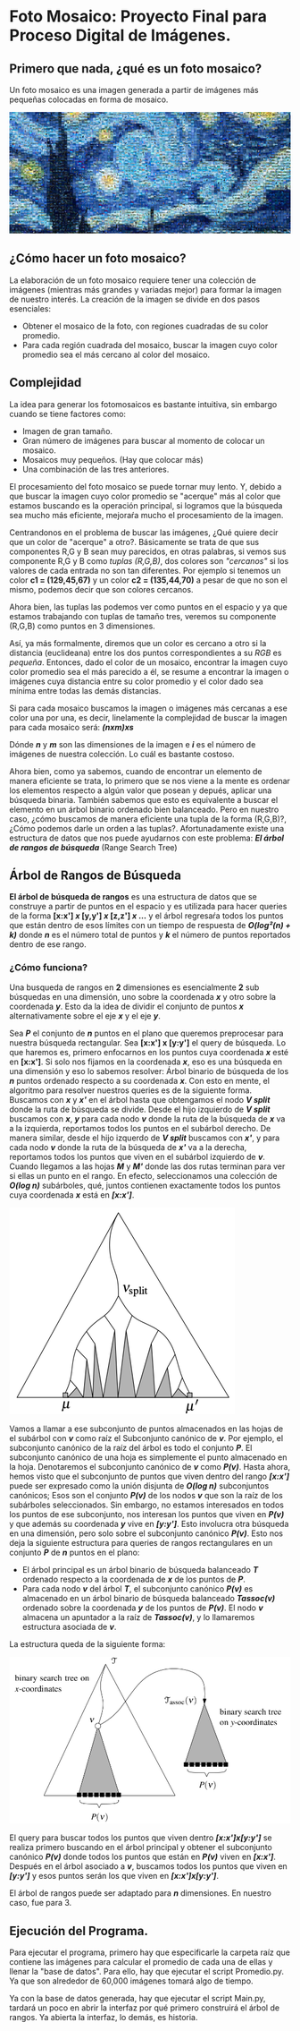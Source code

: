 # **Foto Mosaico: Proyecto Final para Proceso Digital de Imágenes.**

## Primero que nada, ¿qué es un foto mosaico? 

Un foto mosaico es una imagen generada a partir de imágenes más pequeñas colocadas en forma de mosaico. 

![alt text](https://github.com/LuisPuli2/FotoMosaico/blob/master/sample/noche.jpg-m-mosaicoo.jpg "GG")

## ¿Cómo hacer un foto mosaico?

La elaboración de un foto mosaico requiere tener una colección de imágenes (mientras más grandes y variadas mejor) para formar la imagen de nuestro interés. La creación de la imagen se divide en dos pasos esenciales: 

* Obtener el mosaico de la foto, con regiones cuadradas de su color promedio.
* Para cada región cuadrada del mosaico, buscar la imagen cuyo color promedio sea el más cercano al color del mosaico. 

## Complejidad

La idea para generar los fotomosaicos es bastante intuitiva, sin embargo cuando se tiene factores como:

* Imagen de gran tamaño.
* Gran número de imágenes para buscar al momento de colocar un mosaico.
* Mosaicos muy pequeños. (Hay que colocar más)
* Una combinación de las tres anteriores.

El procesamiento del foto mosaico se puede tornar muy lento. Y, debido a que buscar la imagen cuyo color promedio se "acerque" más al color que estamos buscando es la operación principal, si logramos que la búsqueda sea mucho más eficiente, mejoraŕa mucho el procesamiento de la imagen.

Centrandonos en el problema de buscar las imágenes, ¿Qué quiere decir que un color de "acerque" a otro?. Básicamente se trata de que sus componentes R,G y B sean muy parecidos, en otras palabras, si vemos sus componente R,G y B como *tuplas* *(R,G,B)*, dos colores son *"cercanos"* si los valores de cada entrada no son tan diferentes. Por ejemplo si tenemos un color **c1 = (129,45,67)** y un color **c2 = (135,44,70)** a pesar de que no son el mismo, podemos decir que son colores cercanos. 

 Ahora bien, las tuplas las podemos ver como puntos en el espacio y ya que estamos trabajando con tuplas de tamaño tres, veremos su componente (R,G,B) como puntos en 3 dimensiones.

Así, ya más formalmente, diremos que un color es cercano a otro si la distancia (euclideana) entre los dos puntos correspondientes a su *RGB* es *pequeña*. Entonces, dado el color de un mosaico, encontrar la imagen cuyo color promedio sea el más parecido a él, se resume a encontrar la imagen o imágenes cuya distancia entre su color promedio y el color dado sea mínima entre todas las demás distancias.

Si para cada mosaico buscamos la imagen o imágenes más cercanas a ese color una por una, es decir, linelamente la complejidad de buscar la imagen para cada mosaico será: ***(nxm)xs***

Dónde ***n*** y ***m*** son las dimensiones de la imagen e ***i*** es el número de imágenes de nuestra colección.  Lo cuál es bastante costoso.

Ahora bien, como ya sabemos, cuando de encontrar un elemento de manera eficiente se trata, lo primero que se nos viene a la mente es ordenar los elementos respecto a algún valor que posean y depués, aplicar una búsqueda binaria. También sabemos que esto es equivalente a buscar el elemento en un árbol binario ordenado bien balanceado. Pero en  nuestro caso, ¿cómo buscamos de manera eficiente una tupla de la forma (R,G,B)?, ¿Cómo podemos darle un orden a las tuplas?.  Afortunadamente existe una estructura de datos que nos puede ayudarnos con este problema: ***El árbol de rangos de búsqueda*** (Range Search Tree)

## Árbol de Rangos de Búsqueda

**El árbol de búsqueda de rangos** es una estructura de datos que se construye a partir de puntos en el espacio y es utilizada para hacer queries de la forma **[x:x'] *x* [y,y'] *x* [z,z'] *x* ...**  y el árbol regresaŕa todos los puntos que están dentro de esos límites con un tiempo de respuesta de ***O(log²(n) + k)*** donde ***n*** es el número total de puntos y ***k*** el número de puntos reportados dentro de ese rango.

### ¿Cómo funciona?

Una busqueda de rangos en **2** dimensiones es esencialmente **2** sub búsquedas en una dimensión, uno sobre la coordenada ***x*** y otro sobre la coordenada ***y***. Esto da la idea de dividir el conjunto de puntos ***x*** alternativamente sobre el eje ***x*** y el eje ***y***. 

Sea ***P*** el conjunto de ***n*** puntos en el plano que queremos preprocesar para nuestra búsqueda rectangular. Sea **[x:x'] x [y:y']** el query de búsqueda. Lo que haremos es, primero enfocarnos en los puntos cuya coordenada ***x*** esté en **[x:x']**. Si solo nos fijamos en la coordenada ***x***, eso es una búsqueda en una dimensión y eso lo sabemos resolver: Árbol binario de búsqueda de los ***n*** puntos ordenado respecto a su coordenada ***x***. Con esto en mente, el algoritmo para resolver nuestros queries es de la siguiente forma. Buscamos con ***x*** y ***x'*** en el árbol hasta que obtengamos el nodo ***V split*** donde la ruta de búsqueda se divide. Desde el hijo izquierdo de ***V split*** buscamos con ***x***, ***y*** para cada nodo ***v*** donde la ruta de la búsqueda de ***x*** va a la izquierda, reportamos todos los puntos en el subárbol derecho. De manera similar, desde el hijo izquerdo de ***V split*** buscamos con ***x'***, y para cada nodo ***v*** donde la ruta de la búsqueda de ***x'*** va a la derecha, reportamos todos los puntos que viven en el subárbol izquierdo de ***v***. Cuando llegamos a las hojas ***M*** y ***M'*** donde las dos rutas terminan para ver si ellas un punto en el rango. En efecto, seleccionamos una colección de ***O(log n)*** subárboles, qué, juntos contienen exactamente todos los puntos cuya coordenada ***x*** está en ***[x:x']***.

![alt text](https://github.com/LuisPuli2/FotoMosaico/blob/master/sample/RangeTree-2.png "GGGG")

Vamos a llamar a ese subconjunto de puntos almacenados en las hojas de el subárbol con ***v*** como raíz el Subconjunto canónico de ***v***. Por ejemplo, el  subconjunto canónico de la raíz del árbol es todo el conjunto ***P***. El subconjunto canónico de una hoja es simplemente el punto almacenado en la hoja. Denotaremos el subconjunto canónico de ***v*** como ***P(v)***. Hasta ahora, hemos visto que el subconjunto de puntos que viven dentro del rango ***[x:x']*** puede ser expresado como la unión disjunta de ***O(log n)*** subconjuntos canónicos; Esos son el conjunto ***P(v)*** de los nodos ***v*** que son la raíz de los subárboles seleccionados. Sin embargo, no estamos interesados en todos los puntos de ese subconjunto, nos interesan los puntos que viven en ***P(v)*** y que además su coordenada ***y*** vive en ***[y:y']***. Esto involucra otra búsqueda en una dimensión, pero solo sobre el subconjunto canónico ***P(v)***. Esto nos deja la siguiente estructura para queries de rangos rectangulares en un conjunto ***P*** de ***n*** puntos en el plano:
* El árbol principal es un árbol binario de búsqueda balanceado ***T*** ordenado respecto a la coordenada de ***x*** de los puntos de ***P***.
* Para cada nodo ***v*** del árbol ***T***, el subconjunto canónico ***P(v)*** es almacenado en un árbol binario de búsqueda balanceado ***Tassoc(v)*** ordenado sobre la coordenada ***y*** de los puntos de ***P(v)***. El nodo ***v*** almacena un apuntador a la raíz de ***Tassoc(v)***, y lo llamaremos estructura asociada de ***v***.

La estructura queda de la siguiente forma:

![alt text](https://github.com/LuisPuli2/FotoMosaico/blob/master/sample/RangeTree.png "GGG")

El query para buscar todos los puntos que viven dentro ***[x:x']x[y:y']*** se realiza primero buscando en el árbol principal y obtener el subconjunto canónico ***P(v)*** donde todos los puntos que están en ***P(v)*** viven en ***[x:x']***. Después en el árbol asociado a ***v***, buscamos todos los puntos que viven en ***[y:y']*** y esos puntos serán los que viven en ***[x:x']x[y:y']***.

El árbol de rangos puede ser adaptado para ***n*** dimensiones. En nuestro caso, fue para 3.

## Ejecución del Programa. 

Para ejecutar el programa, primero hay que especificarle la carpeta raíz que contiene las imágenes para calcular el promedio de cada una de ellas y llenar la "base de datos". Para ello, hay que ejecutar el script Promedio.py. Ya que son alrededor de 60,000 imágenes tomará algo de tiempo.

Ya con la base de datos generada, hay que ejecutar el script Main.py, tardará un poco en abrir la interfaz por qué primero construirá el árbol de rangos. Ya abierta la interfaz, lo demás, es historia.
